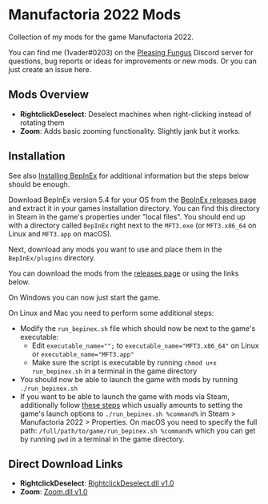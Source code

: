 # Manufactoria 2022 Mods

Collection of my mods for the game Manufactoria 2022.

You can find me (1vader#0203) on the [Pleasing Fungus](https://discord.gg/9nWhhDK) Discord server for questions, bug reports or ideas for improvements or new mods. Or you can just create an issue here.

## Mods Overview

- **RightclickDeselect**: Deselect machines when right-clicking instead of rotating them
- **Zoom**: Adds basic zooming functionality. Slightly jank but it works.

## Installation

See also [Installing BepInEx](https://docs.bepinex.dev/articles/user_guide/installation/index.html) for additional information but the steps below should be enough.

Download BepInEx version 5.4 for your OS from the [BepInEx releases page](https://github.com/BepInEx/BepInEx/releases) and extract it in your games installation directory. You can find this directory in Steam in the game's properties under "local files". You should end up with a directory called `BepInEx` right next to the `MFT3.exe` (or `MFT3.x86_64` on Linux and `MFT3.app` on macOS).

Next, download any mods you want to use and place them in the `BepInEx/plugins` directory.

You can download the mods from the [releases page](https://github.com/benediktwerner/MF22Mods/releases) or using the links below.

On Windows you can now just start the game.

On Linux and Mac you need to perform some additional steps:

- Modify the `run_bepinex.sh` file which should now be next to the game's executable:
  - Edit `executable_name="";` to `executable_name="MFT3.x86_64"` on Linux or `executable_name="MFT3.app"`
  - Make sure the script is executable by running `chmod u+x run_bepinex.sh` in a terminal in the game directory
- You should now be able to launch the game with mods by running `./run_bepinex.sh`
- If you want to be able to launch the game with mods via Steam, additionally follow [these steps](https://docs.bepinex.dev/articles/advanced/steam_interop.html) which usually amounts to setting the game's launch options to `./run_bepinex.sh %command%` in Steam > Manufactoria 2022 > Properties. On macOS you need to specify the full path: `/full/path/to/game/run_bepinex.sh %command%` which you can get by running `pwd` in a terminal in the game directory.

<!--
To configure the mods you need to launch the game at least once after installing them. Then you can edit the configuration files in `BepInEx/config`.

Alternatively, you can install the [BepInEx.ConfigurationManager](https://github.com/BepInEx/BepInEx.ConfigurationManager) (again by downloading the files and placing them inside the `BepInEx/plugins` directory). This allows you to bring up an in-game mod settings menu by pressing `F1`.
-->

## Direct Download Links

- **RightclickDeselect**: [RightclickDeselect.dll v1.0](https://github.com/benediktwerner/MF22Mods/releases/download/rightclick-deselect-v1.0.0/RightclickDeselect.dll)
- **Zoom**: [Zoom.dll v1.0](https://github.com/benediktwerner/MF22Mods/releases/download/zoom-v1.0.0/Zoom.dll)

